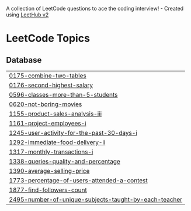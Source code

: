 A collection of LeetCode questions to ace the coding interview! - Created using [LeetHub v2](https://github.com/arunbhardwaj/LeetHub-2.0)
<!---LeetCode Topics Start-->
# LeetCode Topics
## Database
|  |
| ------- |
| [0175-combine-two-tables](https://github.com/abdelrhmanmousa/LeetCode/tree/master/0175-combine-two-tables) |
| [0176-second-highest-salary](https://github.com/abdelrhmanmousa/LeetCode/tree/master/0176-second-highest-salary) |
| [0596-classes-more-than-5-students](https://github.com/abdelrhmanmousa/LeetCode/tree/master/0596-classes-more-than-5-students) |
| [0620-not-boring-movies](https://github.com/abdelrhmanmousa/LeetCode/tree/master/0620-not-boring-movies) |
| [1155-product-sales-analysis-iii](https://github.com/abdelrhmanmousa/LeetCode/tree/master/1155-product-sales-analysis-iii) |
| [1161-project-employees-i](https://github.com/abdelrhmanmousa/LeetCode/tree/master/1161-project-employees-i) |
| [1245-user-activity-for-the-past-30-days-i](https://github.com/abdelrhmanmousa/LeetCode/tree/master/1245-user-activity-for-the-past-30-days-i) |
| [1292-immediate-food-delivery-ii](https://github.com/abdelrhmanmousa/LeetCode/tree/master/1292-immediate-food-delivery-ii) |
| [1317-monthly-transactions-i](https://github.com/abdelrhmanmousa/LeetCode/tree/master/1317-monthly-transactions-i) |
| [1338-queries-quality-and-percentage](https://github.com/abdelrhmanmousa/LeetCode/tree/master/1338-queries-quality-and-percentage) |
| [1390-average-selling-price](https://github.com/abdelrhmanmousa/LeetCode/tree/master/1390-average-selling-price) |
| [1773-percentage-of-users-attended-a-contest](https://github.com/abdelrhmanmousa/LeetCode/tree/master/1773-percentage-of-users-attended-a-contest) |
| [1877-find-followers-count](https://github.com/abdelrhmanmousa/LeetCode/tree/master/1877-find-followers-count) |
| [2495-number-of-unique-subjects-taught-by-each-teacher](https://github.com/abdelrhmanmousa/LeetCode/tree/master/2495-number-of-unique-subjects-taught-by-each-teacher) |
<!---LeetCode Topics End-->